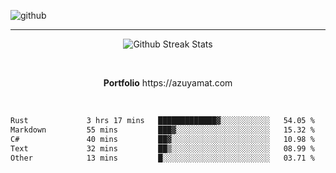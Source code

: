 ![github](https://media.discordapp.net/attachments/881363147364118528/1142610121697021952/background.png?width=1000&height=300)<br>
___
<p align="center">
  <img alt="Github Streak Stats" src="https://streak-stats.demolab.com?user=Azuyamat&theme=transparent&hide_border=true"/>
</p><br>
<p align="center">
      <strong>Portfolio</strong> https://azuyamat.com
</p><br>

<!--START_SECTION:waka-->

```txt
Rust             3 hrs 17 mins   █████████████▓░░░░░░░░░░░   54.05 %
Markdown         55 mins         ███▓░░░░░░░░░░░░░░░░░░░░░   15.32 %
C#               40 mins         ██▓░░░░░░░░░░░░░░░░░░░░░░   10.98 %
Text             32 mins         ██▒░░░░░░░░░░░░░░░░░░░░░░   08.99 %
Other            13 mins         █░░░░░░░░░░░░░░░░░░░░░░░░   03.71 %
```

<!--END_SECTION:waka-->
